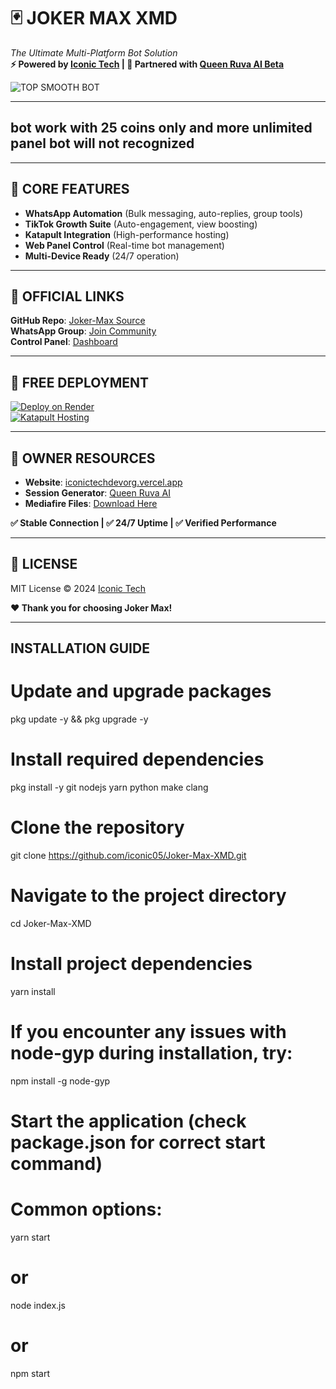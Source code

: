 # 🃏 JOKER MAX XMD  
*The Ultimate Multi-Platform Bot Solution*  
**⚡ Powered by [Iconic Tech](https://github.com/iconic05) | 🤝 Partnered with [Queen Ruva AI Beta](https://github.com/iconic05/Queen-ruva-ai-beta)**  

![TOP SMOOTH BOT](https://files.catbox.moe/pk48i2.jpg)  

---
## bot work with 25 coins only and more unlimited panel bot will not recognized 

---
## 🌟 CORE FEATURES  
- **WhatsApp Automation** (Bulk messaging, auto-replies, group tools)  
- **TikTok Growth Suite** (Auto-engagement, view boosting)  
- **Katapult Integration** (High-performance hosting)  
- **Web Panel Control** (Real-time bot management)  
- **Multi-Device Ready** (24/7 operation)  

---
## 🔗 OFFICIAL LINKS  
**GitHub Repo**: [Joker-Max Source](https://github.com/iconic05/Joker-max)  
**WhatsApp Group**: [Join Community](https://chat.whatsapp.com/YOUR_INVITE)  
**Control Panel**: [Dashboard](https://bot-hosting.net/?aff=1274828280750407803)  

---
## 🚀 FREE DEPLOYMENT  
[![Deploy on Render](https://img.shields.io/badge/Render-Free_Hosting-blue)](https://bot-hosting.net/?aff=1274828280750407803)  
[![Katapult Hosting](https://img.shields.io/badge/Katapult-Optimized-orange)](https://dashboard.katabump.com/auth/login#daeae7)  

---
## 📌 OWNER RESOURCES  
- **Website**: [iconictechdevorg.vercel.app](https://iconictechdevorg.vercel.app)  
- **Session Generator**: [Queen Ruva AI](https://queen-ruva-ai-3d-session-id.onrender.com/)  
- **Mediafire Files**: [Download Here](https://www.mediafire.com/file/25q29nxq3nyuom0/QUEEN_RUVA_AI_updat_%F0%9F%94%8D%E2%9C%85.zip/file)  

**✅ Stable Connection | ✅ 24/7 Uptime | ✅ Verified Performance**  

---
## 📜 LICENSE  
MIT License © 2024 [Iconic Tech](https://github.com/iconic05)  

**❤️ Thank you for choosing Joker Max!**  

---
## INSTALLATION GUIDE

# Update and upgrade packages
pkg update -y && pkg upgrade -y

# Install required dependencies
pkg install -y git nodejs yarn python make clang

# Clone the repository
git clone https://github.com/iconic05/Joker-Max-XMD.git

# Navigate to the project directory
cd Joker-Max-XMD

# Install project dependencies
yarn install

# If you encounter any issues with node-gyp during installation, try:
npm install -g node-gyp

# Start the application (check package.json for correct start command)
# Common options:
yarn start
# or
node index.js
# or
npm start
